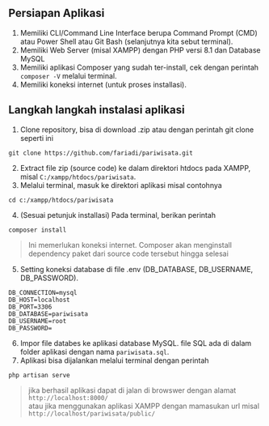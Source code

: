 ## Persiapan Aplikasi

1. Memiliki CLI/Command Line Interface berupa Command Prompt (CMD) atau Power Shell atau Git Bash (selanjutnya kita sebut terminal).
2. Memiliki Web Server (misal XAMPP) dengan PHP versi 8.1 dan Database MySQL
4. Memiliki aplikasi Composer yang sudah ter-install, cek dengan perintah ``composer -V`` melalui terminal.
5. Memiliki koneksi internet (untuk proses installasi).

## Langkah langkah instalasi aplikasi
1. Clone repository, bisa di download .zip atau dengan perintah git clone seperti ini
```
git clone https://github.com/fariadi/pariwisata.git
```
2. Extract file zip (source code) ke dalam direktori htdocs pada XAMPP, misal ``C:/xampp/htdocs/pariwisata``.
3. Melalui terminal, masuk ke direktori aplikasi misal contohnya
```
cd c:/xampp/htdocs/pariwisata
```
4. (Sesuai petunjuk installasi) Pada terminal, berikan perintah
```
composer install
```
> Ini memerlukan koneksi internet. Composer akan menginstall dependency paket dari source code tersebut hingga selesai
5. Setting koneksi database di file .env (DB_DATABASE, DB_USERNAME, DB_PASSWORD).
```
DB_CONNECTION=mysql
DB_HOST=localhost
DB_PORT=3306
DB_DATABASE=pariwisata
DB_USERNAME=root
DB_PASSWORD=
```
6. Impor file databes ke aplikasi database MySQL. file SQL ada di dalam folder aplikasi dengan nama ``pariwisata.sql``.
7. Aplikasi bisa dijalankan melalui terminal dengan perintah
```
php artisan serve
```
>jika berhasil aplikasi dapat di jalan di browswer dengan alamat ``http://localhost:8000/`` <br/>
atau jika menggunakan aplikasi XAMPP dengan mamasukan url misal ``http://localhost/pariwisata/public/``
